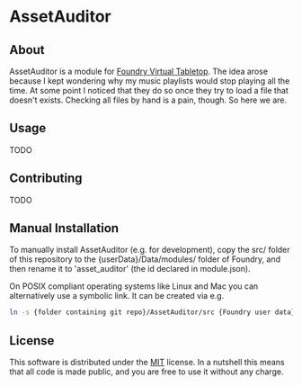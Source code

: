 # AssetAuditor

## About

AssetAuditor is a module for [Foundry Virtual Tabletop](https://foundryvtt.com/). The idea arose because I kept wondering why my music playlists would stop playing all the time. At some point I noticed that they do so once they try to load a file that doesn't exists. Checking all files by hand is a pain, though. So here we are.

## Usage

TODO

## Contributing

TODO

## Manual Installation

To manually install AssetAuditor (e.g. for development), copy the src/ folder of this repository to the {userData}/Data/modules/ folder of Foundry, and then rename it to 'asset_auditor' (the id declared in module.json).

On POSIX compliant operating systems like Linux and Mac you can alternatively use a symbolic link. It can be created via e.g.

```bash
ln -s {folder containing git repo}/AssetAuditor/src {Foundry user data}/Data/modules/asset_auditor
```

## License

This software is distributed under the [MIT](https://choosealicense.com/licenses/mit/) license. In a nutshell this means that all code is made public, and you are free to use it without any charge.

